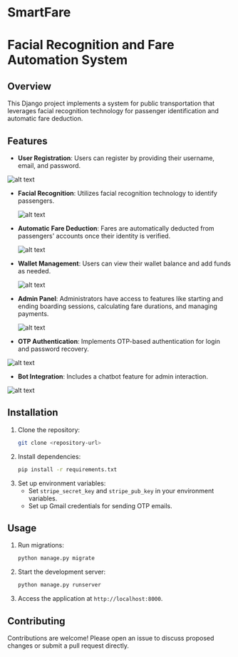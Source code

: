 # SmartFare

# Facial Recognition and Fare Automation System

## Overview
This Django project implements a system for public transportation that leverages facial recognition technology for passenger identification and automatic fare deduction. 

## Features
- **User Registration**: Users can register by providing their username, email, and password.
  
![alt text](https://imgur.com/CnaXZY6.png)

- **Facial Recognition**: Utilizes facial recognition technology to identify passengers.
  
  ![alt text](https://imgur.com/0mho9nJ.png)
  
- **Automatic Fare Deduction**: Fares are automatically deducted from passengers' accounts once their identity is verified.
  
  ![alt text](https://imgur.com/ZfV3aZm.png)
  
- **Wallet Management**: Users can view their wallet balance and add funds as needed.
 
  ![alt text](https://imgur.com/oMXYTLd.png)
  
- **Admin Panel**: Administrators have access to features like starting and ending boarding sessions, calculating fare durations, and managing payments.
  
  ![alt text](https://imgur.com/q3pF9Dc.png)
  
- **OTP Authentication**: Implements OTP-based authentication for login and password recovery.
  
 ![alt text](https://imgur.com/b5JWrkH.png)
  
- **Bot Integration**: Includes a chatbot feature for admin interaction.
  
![alt text](https://imgur.com/j1bVbvB.png)

## Installation
1. Clone the repository:
    ```bash
    git clone <repository-url>
    ```
2. Install dependencies:
    ```bash
    pip install -r requirements.txt
    ```
3. Set up environment variables:
    - Set `stripe_secret_key` and `stripe_pub_key` in your environment variables.
    - Set up Gmail credentials for sending OTP emails.

## Usage
1. Run migrations:
    ```bash
    python manage.py migrate
    ```
2. Start the development server:
    ```bash
    python manage.py runserver
    ```
3. Access the application at `http://localhost:8000`.

## Contributing
Contributions are welcome! Please open an issue to discuss proposed changes or submit a pull request directly.
